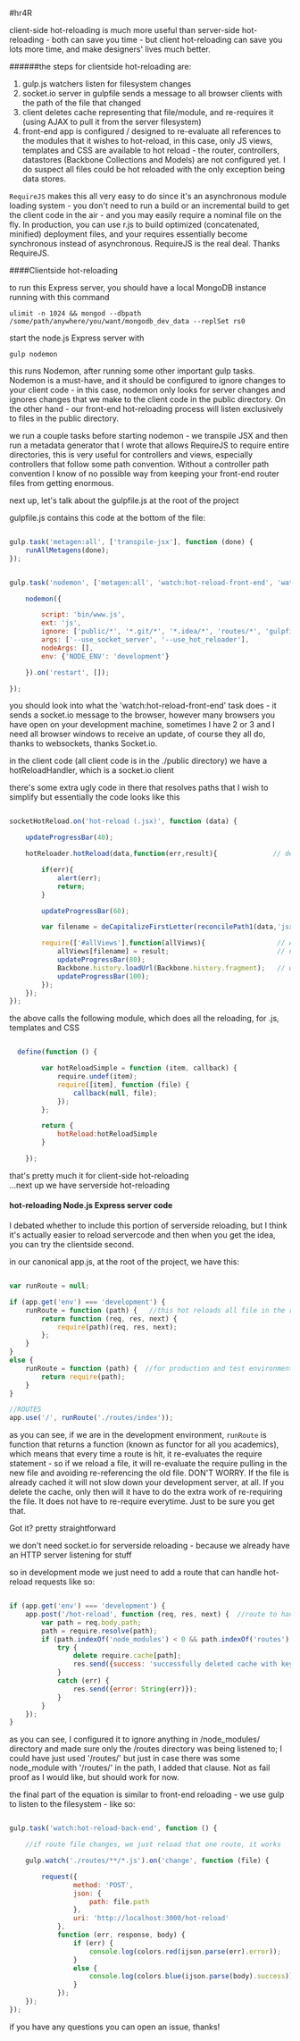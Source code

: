 #hr4R 


client-side hot-reloading is much more useful than server-side hot-reloading - both can save you time - but client hot-reloading can save you lots more time,
and make designers' lives much better.

######the steps for clientside hot-reloading are:

1.  gulp.js watchers listen for filesystem changes
2.  socket.io server in gulpfile sends a message to all browser clients with the path of the file that changed
3.  client deletes cache representing that file/module, and re-requires it (using AJAX to pull it from the server filesystem)
4.  front-end app is configured / designed to re-evaluate all references to the modules that it wishes to hot-reload, in this case, only JS views, templates and CSS are 
     available to hot reload -  the router, controllers, datastores (Backbone Collections and Models) are not configured yet. I do suspect all files could be hot reloaded
     with the only exception being data stores. 


```RequireJS``` makes this all very easy to do since it's an asynchronous module loading system - you don't need to run a build or an incremental build to get the client code in
the air - and you may easily require a nominal file on the fly. In production, you can use r.js to build optimized (concatenated, minified) deployment files, and your requires 
essentially become synchronous instead of asynchronous. RequireJS is the real deal. Thanks RequireJS.


####Clientside hot-reloading

to run this Express server, you should have a local MongoDB instance running with this command

```ulimit -n 1024 && mongod --dbpath /some/path/anywhere/you/want/mongodb_dev_data --replSet rs0```

start the node.js Express server with

```gulp nodemon```

this runs Nodemon, after running some other important gulp tasks. Nodemon is a must-have, and it should be configured to ignore changes to your client code - in this
case, nodemon only looks for server changes and ignores changes that we make to the client code in the public directory. On the other hand - our front-end hot-reloading process
will listen exclusively to files in the public directory.

we run a couple tasks before starting nodemon - we transpile JSX and then run a metadata generator that I wrote that allows RequireJS to require entire directories, this is very
useful for controllers and views, especially controllers that follow some path convention. Without a controller path convention I know of no possible way from keeping 
your front-end router files from getting enormous.

next up, let's talk about the gulpfile.js at the root of the project


gulpfile.js contains this code at the bottom of the file:

```javascript

gulp.task('metagen:all', ['transpile-jsx'], function (done) {
    runAllMetagens(done);
});


gulp.task('nodemon', ['metagen:all', 'watch:hot-reload-front-end', 'watch:hot-reload-back-end'], function () {

    nodemon({

        script: 'bin/www.js',
        ext: 'js',
        ignore: ['public/*', '*.git/*', '*.idea/*', 'routes/*', 'gulpfile.js'],     //nodemon monitors our server for changes, but ignores changes to client code in public directory
        args: ['--use_socket_server', '--use_hot_reloader'],
        nodeArgs: [],
        env: {'NODE_ENV': 'development'}

    }).on('restart', []);

});
```

you should look into what the  'watch:hot-reload-front-end' task does - it sends a socket.io message to the browser, however many browsers
you have open on your development machine, sometimes I have 2 or 3 and I need all browser windows to receive an update, of course they all do, 
thanks to websockets, thanks Socket.io.


in the client code (all client code is in the ./public directory) we have a hotReloadHandler, which is a socket.io client


there's some extra ugly code in there that resolves paths that I wish to simplify but essentially the code looks like this



```javascript

socketHotReload.on('hot-reload (.jsx)', function (data) {

    updateProgressBar(40);

    hotReloader.hotReload(data,function(err,result){              // deletes the cached module reference

        if(err){
            alert(err);
            return;
        }

        updateProgressBar(60);

        var filename = deCapitalizeFirstLetter(reconcilePath1(data,'jsx'));

        require(['#allViews'],function(allViews){                  // AJAX is used to re-require the file
            allViews[filename] = result;                           // new file is loaded and we update the singleton "allViews" that holds the references to every view in the app
            updateProgressBar(80);
            Backbone.history.loadUrl(Backbone.history.fragment);   // we re-render all views in sight, via the Backbone router (this does not refresh the page!)
            updateProgressBar(100);
        });
    });
});

```


the above calls the following module, which does all the reloading, for .js, templates and CSS


```javascript

  define(function () {

        var hotReloadSimple = function (item, callback) {
            require.undef(item);
            require([item], function (file) {
                callback(null, file);
            });
        };

        return {
            hotReload:hotReloadSimple
        }

    });
```


that's pretty much it for client-side hot-reloading
<br>
...next up we have serverside hot-reloading


#### hot-reloading Node.js Express server code


I debated whether to include this portion of serverside reloading, but I think it's actually easier to reload servercode and then when you get the idea, 
you can try the clientside second.


in our canonical app.js, at the root of the project, we have this:


```javascript

var runRoute = null;

if (app.get('env') === 'development') {
    runRoute = function (path) {   //this hot reloads all file in the routes dir (serverside hot-reloading - less time waiting for server to restart with nodemon)
        return function (req, res, next) {
            require(path)(req, res, next);
        };
    }
}
else {
    runRoute = function (path) {  //for production and test environments, runRoute function resolves modules immediately
        return require(path);
    }
}

//ROUTES
app.use('/', runRoute('./routes/index'));


```

 as you can see, if we are in the development environment, ```runRoute``` is function that returns a function (known as functor for all you academics),
 which means that every time a route is hit, it re-evaluates the require statement - so if we reload a file, it will re-evaluate the require pulling in the new file 
 and avoiding re-referencing the old file. DON'T WORRY. If the file is already cached it will not slow down your development server, at all. If you delete the cache, only
 then will it have to do the extra work of re-requiring the file. It does not have to re-require everytime. Just to be sure you get that.
 
 Got it? pretty straightforward
 
 
 we don't need socket.io for serverside reloading - because we already have an HTTP server listening for stuff
 
 
 so in development mode we just need to add a route that can handle hot-reload requests like so:
 
 ```javascript 
 
 if (app.get('env') === 'development') {
     app.post('/hot-reload', function (req, res, next) {  //route to handle serverside hot-reloading of files in our /routes dir
         var path = req.body.path;
         path = require.resolve(path);
         if (path.indexOf('node_modules') < 0 && path.indexOf('routes') > 0) {
             try {
                 delete require.cache[path];
                 res.send({success: 'successfully deleted cache with keyname: ' + path});
             }
             catch (err) {
                 res.send({error: String(err)});
             }
         }
     });
 }
 ```
 
 as you can see, I configured it to ignore anything in /node_modules/ directory and made sure only the /routes directory was being listened to;
 I could have just used '/routes/' but just in case there was some node_module with '/routes/' in the path, I added that clause. Not as fail proof
 as I would like, but should work for now.
 
 
 the final part of the equation is similar to front-end reloading - we use gulp to listen to the filesystem - like so:
 
 
 ```javascript
 
 gulp.task('watch:hot-reload-back-end', function () {
 
     //if route file changes, we just reload that one route, it works
 
     gulp.watch('./routes/**/*.js').on('change', function (file) {
 
         request({
                 method: 'POST',
                 json: {
                     path: file.path
                 },
                 uri: 'http://localhost:3000/hot-reload'
             },
             function (err, response, body) {
                 if (err) {
                     console.log(colors.red(ijson.parse(err).error));
                 }
                 else {
                     console.log(colors.blue(ijson.parse(body).success));
                 }
             });
     });
 });

```

if you have any questions you can open an issue, thanks!
 
 
 
 

